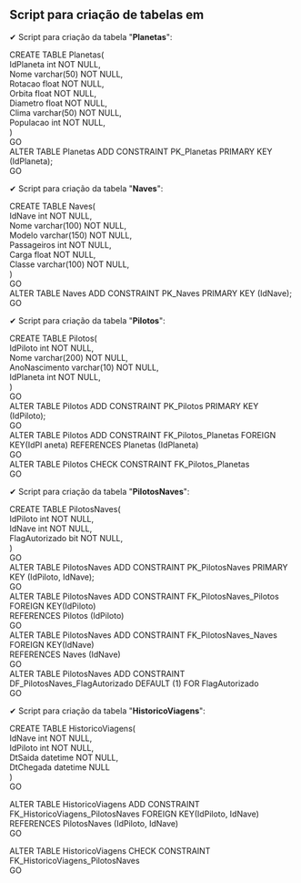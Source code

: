 ## Script para criação de tabelas em 

✔ Script para criação da tabela "**Planetas**":

CREATE TABLE Planetas(  
IdPlaneta int NOT NULL,  
    Nome varchar(50) NOT NULL,  
	Rotacao float NOT NULL,  
	Orbita float NOT NULL,  
	Diametro float NOT NULL,  
	Clima varchar(50) NOT NULL,  
	Populacao int NOT NULL,  
)  
GO  
ALTER TABLE Planetas ADD CONSTRAINT PK_Planetas PRIMARY KEY (IdPlaneta);  
GO  


✔ Script para criação da tabela "**Naves**":

CREATE TABLE Naves(  
	IdNave int NOT NULL,  
	Nome varchar(100) NOT NULL,  
	Modelo varchar(150) NOT NULL,  
	Passageiros int NOT NULL,  
	Carga float NOT NULL,  
	Classe varchar(100) NOT NULL,  
)  
GO  
ALTER TABLE Naves ADD CONSTRAINT PK_Naves PRIMARY KEY (IdNave);  
GO  
  

✔ Script para criação da tabela "**Pilotos**":  

CREATE TABLE Pilotos(  
	IdPiloto int NOT NULL,  
	Nome varchar(200) NOT NULL,  
	AnoNascimento varchar(10) NOT NULL,  
	IdPlaneta int NOT NULL,  
)  
GO  
ALTER TABLE Pilotos ADD CONSTRAINT PK_Pilotos PRIMARY KEY (IdPiloto);  
GO  
ALTER TABLE Pilotos  ADD  CONSTRAINT FK_Pilotos_Planetas FOREIGN KEY(IdPl  aneta)
REFERENCES Planetas (IdPlaneta)  
GO  
ALTER TABLE Pilotos CHECK CONSTRAINT FK_Pilotos_Planetas  
GO  


✔ Script para criação da tabela "**PilotosNaves**":  

CREATE TABLE PilotosNaves(  
	IdPiloto int NOT NULL,  
	IdNave int NOT NULL,  
	FlagAutorizado bit NOT NULL,  
)  
GO  
ALTER TABLE PilotosNaves ADD CONSTRAINT PK_PilotosNaves PRIMARY KEY (IdPiloto, IdNave);  
GO  
ALTER TABLE PilotosNaves  ADD CONSTRAINT FK_PilotosNaves_Pilotos FOREIGN KEY(IdPiloto)  
REFERENCES Pilotos (IdPiloto)  
GO  
ALTER TABLE PilotosNaves  ADD CONSTRAINT FK_PilotosNaves_Naves FOREIGN KEY(IdNave)  
REFERENCES Naves (IdNave)  
GO  
ALTER TABLE PilotosNaves  ADD CONSTRAINT DF_PilotosNaves_FlagAutorizado  DEFAULT (1) FOR FlagAutorizado  
GO  


✔ Script para criação da tabela "**HistoricoViagens**":

CREATE TABLE HistoricoViagens(  
	IdNave int NOT NULL,  
	IdPiloto int NOT NULL,  
	DtSaida datetime NOT NULL,  
	DtChegada datetime NULL  
)  
GO  

ALTER TABLE HistoricoViagens  ADD  CONSTRAINT FK_HistoricoViagens_PilotosNaves FOREIGN KEY(IdPiloto, IdNave)  
REFERENCES PilotosNaves (IdPiloto, IdNave)  
GO  

ALTER TABLE HistoricoViagens CHECK CONSTRAINT FK_HistoricoViagens_PilotosNaves  
GO  

